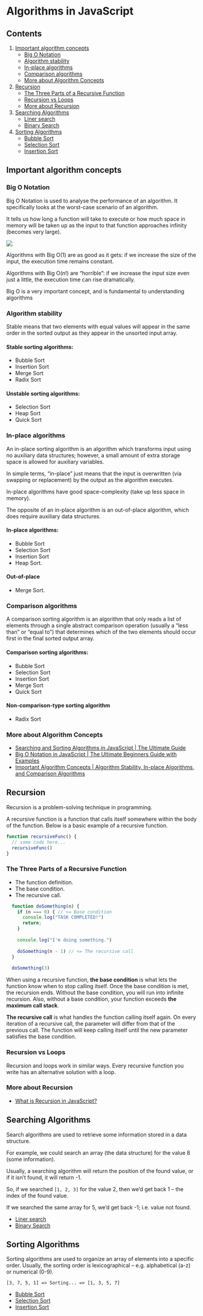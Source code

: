 # Algorithms in JavaScript

## Contents
1. [Important algorithm concepts](#important-algorithm-concepts)
   * [Big O Notation](#big-o-notation)
   * [Algorithm stability](#algorithm-stability)
   * [In-place algorithms](#in-place-algorithms)
   * [Comparison algorithms](#comparison-algorithms)
   * [More about Algorithm Concepts](#more-about-algorithm-concepts)
2. [Recursion](#recursion)
   * [The Three Parts of a Recursive Function](#the-three-parts-of-a-recursive-function)
   * [Recursion vs Loops](#recursion-vs-loops)
   * [More about Recursion](#more-about-recursion)
3. [Searching Algorithms](#searching-algorithms)
   * [Liner search](searching/linear)
   * [Binary Search](searching/binary)
4. [Sorting Algorithms](#sorting-algorithms)
   * [Bubble Sort](sorting/bubble)
   * [Selection Sort](sorting/selection)
   * [Insertion Sort](sorting/insertion)

## Important algorithm concepts

### Big O Notation

Big O Notation is used to analyse the performance of an algorithm. It specifically looks at the worst-case scenario of an algorithm.

It tells us how long a function will take to execute or how much space in memory will be taken up as the input to that function approaches infinity (becomes very large).

![](big-o.jpg)

Algorithms with Big O(1) are as good as it gets: if we increase the size of the input, the execution time remains constant.

Algorithms with Big O(n!) are “horrible”: if we increase the input size even just a little, the execution time can rise dramatically.

Big O is a very important concept, and is fundamental to understanding algorithms

### Algorithm stability

Stable means that two elements with equal values will appear in the same order in the sorted output as they appear in the unsorted input array.

#### Stable sorting algorithms:
* Bubble Sort
* Insertion Sort
* Merge Sort
* Radix Sort

#### Unstable sorting algorithms:

* Selection Sort
* Heap Sort
* Quick Sort

### In-place algorithms

An in-place sorting algorithm is an algorithm which transforms input using no auxiliary data structures; however, a small amount of extra storage space is allowed for auxiliary variables.

In simple terms, “in-place” just means that the input is overwritten (via swapping or replacement) by the output as the algorithm executes.

In-place algorithms have good space-complexity (take up less space in memory).

The opposite of an in-place algorithm is an out-of-place algorithm, which does require auxiliary data structures.

#### In-place algorithms: 

* Bubble Sort
* Selection Sort
* Insertion Sort
* Heap Sort.

#### Out-of-place

* Merge Sort.

### Comparison algorithms

A comparison sorting algorithm is an algorithm that only reads a list of elements through a single abstract comparison operation (usually a “less than” or “equal to”) that determines which of the two elements should occur first in the final sorted output array.

#### Comparison sorting algorithms:

* Bubble Sort
* Selection Sort
* Insertion Sort
* Merge Sort
* Quick Sort

#### Non-comparison-type sorting algorithm

* Radix Sort

### More about Algorithm Concepts

* [Searching and Sorting Algorithms in JavaScript | The Ultimate Guide](https://www.doabledanny.com/searching-and-sorting-algorithms-in-javascript)
* [Big O Notation in JavaScript | The Ultimate Beginners Guide with Examples](https://www.doabledanny.com/big-o-notation-in-javascript)
* [Important Algorithm Concepts | Algorithm Stability, In-place Algorithms, and Comparison Algorithms](https://www.doabledanny.com/algorithm-concepts)

## Recursion

Recursion is a problem-solving technique in programming.

A recursive function is a function that calls itself somewhere within the body of the function. Below is a basic example of a recursive function.

```js
function recursiveFunc() {
  // some code here... 
  recursiveFunc()
}
```
### The Three Parts of a Recursive Function

* The function definition.
* The base condition.
* The recursive call.

```js
  function doSomething(n) {
    if (n === 0) { // <= Base condition
      console.log("TASK COMPLETED!")
      return;
    }
    
    console.log("I'm doing something.")
  
    doSomething(n - 1) // <= The recursive call
  }
  
  doSomething(3)
```

When using a recursive function, **the base condition** is what lets the function know when to stop calling itself. Once the base condition is met, the recursion ends. Without the base condition, you will run into infinite recursion. Also, without a base condition, your function exceeds **the maximum call stack**.

**The recursive call** is what handles the function calling itself again. On every iteration of a recursive call, the parameter will differ from that of the previous call. The function will keep calling itself until the new parameter satisfies the base condition.

### Recursion vs Loops

Recursion and loops work in similar ways. Every recursive function you write has an alternative solution with a loop.

### More about Recursion

* [What is Recursion in JavaScript?](https://www.freecodecamp.org/news/recursion-in-javascript/)

## Searching Algorithms

Search algorithms are used to retrieve some information stored in a data structure.

For example, we could search an array (the data structure) for the value 8 (some information).

Usually, a searching algorithm will return the position of the found value, or if it isn’t found, it will return -1.

So, if we searched ``[1, 2, 3]`` for the value 2, then we’d get back 1 – the index of the found value.

If we searched the same array for 5, we’d get back -1; i.e. value not found.

* [Liner search](searching/linear)
* [Binary Search](searching/binary)

## Sorting Algorithms

Sorting algorithms are used to organize an array of elements into a specific order. Usually, the sorting order is lexicographical – e.g. alphabetical (a-z) or numerical (0-9).

```
[3, 7, 5, 1] => Sorting... => [1, 3, 5, 7]
```

* [Bubble Sort](sorting/bubble)
* [Selection Sort](sorting/selection)
* [Insertion Sort](sorting/insertion)
